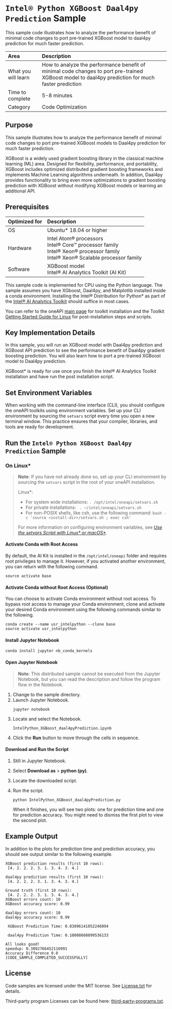 # `Intel® Python XGBoost Daal4py Prediction` Sample

This sample code illustrates how to analyze the performance benefit of minimal code changes to port pre-trained XGBoost model to daal4py prediction for much faster prediction. 

| Area                   | Description
| :---                   | :---
| What you will learn    | How to analyze the performance benefit of minimal code changes to port pre-trained XGBoost model to daal4py prediction for much faster prediction
| Time to complete       | 5-8 minutes
| Category               | Code Optimization

## Purpose

This sample illustrates how to analyze the performance benefit of minimal code changes to port pre-trained XGBoost models to Daal4py prediction for much faster prediction.

XGBoost is a widely used gradient boosting library in the classical machine learning (ML) area. Designed for flexibility, performance, and portability, XGBoost includes optimized distributed gradient boosting frameworks and implements Machine Learning algorithms underneath. In addition, Daal4py provides functionality to bring even more optimizations to gradient boosting prediction with XGBoost without modifying XGBoost models or learning an additional API.

## Prerequisites

| Optimized for   | Description
|:---             |:---
| OS              | Ubuntu* 18.04 or higher
| Hardware        | Intel Atom® processors <br> Intel® Core™ processor family <br> Intel® Xeon® processor family <br> Intel® Xeon® Scalable processor family
| Software        | XGBoost model <br> Intel® AI Analytics Toolkit (AI Kit)

This sample code is implemented for CPU using the Python language. The sample assumes you have XGboost, Daal4py, and Matplotlib installed inside a conda environment. Installing the Intel® Distribution for Python* as part of the [Intel® AI Analytics Toolkit](https://software.intel.com/en-us/oneapi/ai-kit) should suffice in most cases.

You can refer to the oneAPI [main page](https://software.intel.com/en-us/oneapi) for toolkit installation and the Toolkit [Getting Started Guide for Linux](https://software.intel.com/en-us/get-started-with-intel-oneapi-linux-get-started-with-the-intel-ai-analytics-toolkit) for post-installation steps and scripts.

## Key Implementation Details

In this sample, you will run an XGBoost model with Daal4py prediction and XGBoost API prediction to see the performance benefit of Daal4py gradient boosting prediction. You will also learn how to port a pre-trained XGBoost model to Daal4py prediction.

XGBoost* is ready for use once you finish the Intel® AI Analytics Toolkit installation and have run the post installation script.

## Set Environment Variables

When working with the command-line interface (CLI), you should configure the oneAPI toolkits using environment variables. Set up your CLI environment by sourcing the `setvars` script every time you open a new terminal window. This practice ensures that your compiler, libraries, and tools are ready for development.

## Run the `Intel® Python XGBoost Daal4py Prediction` Sample

### On Linux*

> **Note**: If you have not already done so, set up your CLI
> environment by sourcing  the `setvars` script in the root of your oneAPI installation.
>
> Linux*:
> - For system wide installations: `. /opt/intel/oneapi/setvars.sh`
> - For private installations: ` . ~/intel/oneapi/setvars.sh`
> - For non-POSIX shells, like csh, use the following command: `bash -c 'source <install-dir>/setvars.sh ; exec csh'`
>
> For more information on configuring environment variables, see *[Use the setvars Script with Linux* or macOS*](https://www.intel.com/content/www/us/en/develop/documentation/oneapi-programming-guide/top/oneapi-development-environment-setup/use-the-setvars-script-with-linux-or-macos.html)*.

#### Activate Conda with Root Access

By default, the AI Kit is installed in the `/opt/intel/oneapi` folder and requires root privileges to manage it. However, if you activated another environment, you can return with the following command.

```
source activate base
```

#### Activate Conda without Root Access (Optional)

You can choose to activate Conda environment without root access. To bypass root access to manage your Conda environment, clone and activate your desired Conda environment using the following commands similar to the following.

```
conda create --name usr_intelpython --clone base
source activate usr_intelpython
```

#### Install Jupyter Notebook

```
conda install jupyter nb_conda_kernels
```

#### Open Jupyter Notebook

> **Note**: This distributed sample cannot be executed from the Jupyter Notebook, but you can read the description and follow the program flow in the Notebook.

1. Change to the sample directory.
2. Launch Jupyter Notebook.
   ```
   jupyter notebook
   ```
3. Locate and select the Notebook.
   ```
   IntelPython_XGBoost_daal4pyPrediction.ipynb
   ```
4. Click the **Run** button to move through the cells in sequence.

#### Download and Run the Script

1. Still in Jupyter Notebook.

2. Select **Download as** > **python (py)**.

3. Locate the downloaded script.

4. Run the script.
   ```
   python IntelPython_XGBoost_daal4pyPrediction.py
   ```
   When it finishes, you will see two plots: one for prediction time and one for prediction accuracy. You might need to dismiss the first plot to view the second plot.

## Example Output

In addition to the plots for prediction time and prediction accuracy, you should see output similar to the following example.

```
XGBoost prediction results (first 10 rows):
 [4. 2. 2. 2. 3. 1. 3. 4. 3. 4.]

daal4py prediction results (first 10 rows):
 [4. 2. 2. 2. 3. 1. 3. 4. 3. 4.]

Ground truth (first 10 rows):
 [4. 2. 2. 2. 3. 1. 3. 4. 3. 4.]
XGBoost errors count: 10
XGBoost accuracy score: 0.99

daal4py errors count: 10
daal4py accuracy score: 0.99

 XGBoost Prediction Time: 0.03896141052246094

 daal4py Prediction Time: 0.10008668899536133

All looks good!
speedup: 0.3892766452116991
Accuracy Difference 0.0
[CODE_SAMPLE_COMPLETED_SUCCESSFULLY]
```

## License

Code samples are licensed under the MIT license. See
[License.txt](https://github.com/oneapi-src/oneAPI-samples/blob/master/License.txt) for details.

Third-party program Licenses can be found here: [third-party-programs.txt](https://github.com/oneapi-src/oneAPI-samples/blob/master/third-party-programs.txt).